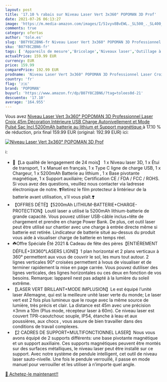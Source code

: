 ```yaml
---
layout: post
title: '17.10 % rabais sur Niveau Laser Vert 3x360° POPOMAN 3D Prof'
date: 2021-07-26 06:13:27
image: 'https://m.media-amazon.com/images/I/51vyv8BvEWL._SL500_._SL400_.jpg'
comments: true
category: ofertas
author: 'tole.es'
slug: 'B07Y8C2BN6-fr Niveau Laser Vert 3x360° POPOMAN 3D Professionnel Laser...'
sku: 'B07Y8C2BN6-fr'
tags: [ 'Appareils de mesure','Bricolage','Niveaux laser','Outillage à main et électroportatif','Télémètres laser et accessoires','popoman', ]
actualPrice: 159.99 EUR
currency: EUR
price: 159.99
comparePrice: 192.99 EUR
prodname: 'Niveau Laser Vert 3x360° POPOMAN 3D Professionnel Laser Croix 45m  Décoration Intérieure  USB Charge  Autonivellement et Mode Pulsé  Sac  Incl.5200mAh batterie au lithium et Support magnétique '
country: 'fr'
flag: '🇫🇷'
brand: 'POPOMAN'
buyurl: 'https://www.amazon.fr/dp/B07Y8C2BN6/?tag=tolees0d-21'
descuento: '17.10'
average: '164.955'
---
```


Vous avez [Niveau Laser Vert 3x360° POPOMAN 3D Professionnel Laser Croix 45m  Décoration Intérieure  USB Charge  Autonivellement et Mode Pulsé  Sac  Incl.5200mAh batterie au lithium et Support magnétique ](https://www.amazon.fr/dp/B07Y8C2BN6/?tag=tolees0d-21)  à  17.10 % de réduction, prix final  159.99 EUR (original: 192.99 EUR) ici:

[![Niveau Laser Vert 3x360° POPOMAN 3D Prof](https://m.media-amazon.com/images/I/51vyv8BvEWL._SL500_._SL400_.jpg)](https://www.amazon.fr/dp/B07Y8C2BN6/?tag=tolees0d-21)

ℹ️:

- 🎁【La qualité de lengagement de 24 mois】 1 x Niveau laser 3D, 1 x Étui de transport, 1 x Manuel en français, 1 x Type C ligne de charge USB, 1 x Chargeur, 1 x 5200mAh Batterie au lithium , 1 x Base pivotante magnétique, 1 x Support auxiliaire; Certification CE / FDA / FCC / ROHS. Si vous avez des questions, veuillez nous contacter via ladresse électronique de notre. ❣️Retirez le film protecteur à lintérieur de la batterie avant utilisation, s’il vous plaît.❣️
- 【OFFRES DÉTÉ】【5200mAh LITHIUM-BATTERIE+CHARGE-PROTECTION】Loutil laser a utilisé la 5200mAh lithium-batterie de grande capacité. Vous pouvez utiliser USB-câble inclus+tête de chargement et prendre en charge Power Bank. De plus, cet outil laser peut être utilisé sur chantier avec une charge à entrée directe même si batterie est retirée. Lindicateur de batterie situé au-dessus du produit vous aide à visualiser charge de batterie en temps réel.
- ☘️Offre Spéciale Été 2021 & Cadeau de fête des pères【ENTIÈREMENT DÉFILÉ+3X360°LASERS LIGNE】1 plan horizontal et 2 plans verticaux à 360° permettent aux vous de couvrir le sol, les murs tout autour. 2 lignes verticales 90° croisées permettent à lvous de visualiser et de terminer rapidement la mise en page carrée. Vous pouvez dutiliser des lignes verticales, des lignes horizontales ou ces deux en fonction de vos besoins. Remarque: lappareil nest pas adapté à la lumière du soleil extrême.
- 【LASER VERT BRILLANT+MODE IMPLUSION】Le est équipé l’unité laser Allemagne, qui est la meilleure unité laser verte du monde; Le laser vert est 2 fois plus lumineux que le rouge avec la même source de lumière, très précis et clair. La distance est 45m avec une précision ±3mm a 10m (Plus mode, récepteur laser à 60m). Ce niveau laser est couvert TPR-caoutchouc souple, IP54, étanche à leau et aux poussières, aux chocs , vous assure de bien travailler dans des conditions de travail complexes.
- 【2 CADRES DE SUPPORT+MULTIFONCTIONNEL LASER】Nous vous avons équipé de 2 supports différents: une base pivotante magnétique et un support auxiliaire. Ces supports magnétiques peuvent être montés sur des surfaces métalliques, le niveau laser peut être installé sur ce support. Avec notre système de pendule intelligent, cet outil de niveau laser sauto-nivelle. Une fois le pendule verrouillé, il passe en mode manuel pour verrouiller et les utiliser à n’importe quel angle.

[🛒 Achetez-le maintenant!!](https://www.amazon.fr/dp/B07Y8C2BN6/?tag=tolees0d-21)
